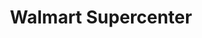 ---
title: "Walmart Supercenter"
url: /midlothian/walmart-supercenter-chattanooga-plaza/
shop: supermarket
---